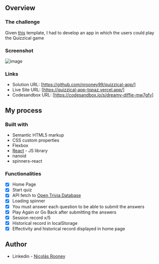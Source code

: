 ## Overview

### The challenge

Given [this](https://www.figma.com/file/E9S5iPcm10f0RIHK8mCqKL/Quizzical-App) template, I had to develop an app in which the users could play the Quizzical game

### Screenshot
![image](https://user-images.githubusercontent.com/84242801/167323200-e1206d15-7275-45d3-8e74-65688cb10c4d.png)


### Links

- Solution URL: [https://github.com/nrooney99/quizzical-app/]
- Live Site URL: [https://quizzical-app-topaz.vercel.app/]
- Codesandbox URL: [https://codesandbox.io/s/dreamy-diffie-mw7gfv]

## My process

### Built with

- Semantic HTML5 markup
- CSS custom properties
- Flexbox
- [React](https://reactjs.org/) - JS library
- nanoid
- spinners-react

### Functionalities
- [x] Home Page
- [x] Start quiz
- [x] API fetch to [Open Trivia Database](https://opentdb.com/)
- [x] Loading spinner
- [x] You must answer each question to be able to submit the answers
- [x] Play Again or Go Back after submitting the answers
- [x] Session record x/5
- [x] Historical record in localStorage
- [x] Effectivity and historical record displayed in home page 

## Author

- Linkedin - [Nicolás Rooney](https://www.linkedin.com/in/nicol%C3%A1s-rooney-803b4815b/)


